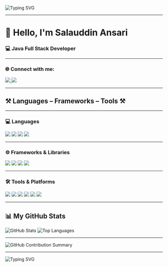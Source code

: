 <!-- 🖋️ Animated Welcome Header -->
<div align="">
  <img src="https://readme-typing-svg.herokuapp.com/?font=Righteous&size=25&center=true&vCenter=true&width=500&height=70&duration=4000&lines=Welcome+to+my+GitHub!;Explore+my+projects+and+code+✨" alt="Typing SVG" />
</div>

---

# 👋 Hello, I'm Salauddin Ansari
### 💻 Java Full Stack Developer

---

### 🌐 Connect with me:
<p align="">
  <a href="mailto:yourmail@gmail.com">
    <img src="https://img.shields.io/badge/Gmail-D14836?style=for-the-badge&logo=gmail&logoColor=white" />
  </a>
  <a href="https://www.linkedin.com/in/salauddin-ansari-560468238/">
    <img src="https://img.shields.io/badge/LinkedIn-0A66C2?style=for-the-badge&logo=linkedin&logoColor=white" />
  </a>
</p>

---

## ⚒️ Languages – Frameworks – Tools ⚒️

---

### 💻 Languages
<p align="">
  <img src="https://img.shields.io/badge/Java-ED8B00?style=for-the-badge&logo=openjdk&logoColor=white" />
  <img src="https://img.shields.io/badge/JavaScript-F7DF1E?style=for-the-badge&logo=javascript&logoColor=black" />
  <img src="https://img.shields.io/badge/HTML5-E34F26?style=for-the-badge&logo=html5&logoColor=white" />
  <img src="https://img.shields.io/badge/CSS3-1572B6?style=for-the-badge&logo=css3&logoColor=white" />
</p>

---

### ⚙️ Frameworks & Libraries
<p align="">
  <img src="https://img.shields.io/badge/Spring%20Boot-6DB33F?style=for-the-badge&logo=spring-boot&logoColor=white" />
  <img src="https://img.shields.io/badge/Spring%20Security-6DB33F?style=for-the-badge&logo=spring-security&logoColor=white" />
  <img src="https://img.shields.io/badge/Spring%20Data%20JPA-6DB33F?style=for-the-badge&logo=spring&logoColor=white" />
  <img src="https://img.shields.io/badge/Hibernate-59666C?style=for-the-badge&logo=hibernate&logoColor=white" />
</p>

---

### 🛠️ Tools & Platforms
<p align="">
  <img src="https://img.shields.io/badge/MySQL-4479A1?style=for-the-badge&logo=mysql&logoColor=white" />
  <img src="https://img.shields.io/badge/MongoDB-4EA94B?style=for-the-badge&logo=mongodb&logoColor=white" />
  <img src="https://img.shields.io/badge/Git-F05032?style=for-the-badge&logo=git&logoColor=white" />
  <img src="https://img.shields.io/badge/GitHub-181717?style=for-the-badge&logo=github&logoColor=white" />
  <img src="https://img.shields.io/badge/Postman-FF6C37?style=for-the-badge&logo=postman&logoColor=white" />
  <img src="https://img.shields.io/badge/IntelliJ%20IDEA-000000?style=for-the-badge&logo=intellij-idea&logoColor=white" />
</p>

---

## 📊 My GitHub Stats
<div align="">
  <img src="https://github-readme-stats.vercel.app/api?username=AnsariSalauddin&show_icons=true&theme=dark&hide_border=true" alt="GitHub Stats" />
  <img src="https://github-readme-stats.vercel.app/api/top-langs/?username=AnsariSalauddin&layout=compact&theme=dark&hide_border=true" alt="Top Languages" />
</div>

---

<div align="">
  <img src="https://github-profile-summary-cards.vercel.app/api/cards/profile-details?username=AnsariSalauddin&theme=github_dark" alt="GitHub Contribution Summary" />
</div>

---

<!-- 🖋️ Animated Goodbye Footer -->
<div align="">
  <img src="https://readme-typing-svg.herokuapp.com/?font=Righteous&size=25&center=true&vCenter=true&width=500&height=70&duration=4000&lines=Thanks+for+visiting+my+profile!;Let's+build+something+amazing+together!+🚀" alt="Typing SVG" />
</div>
